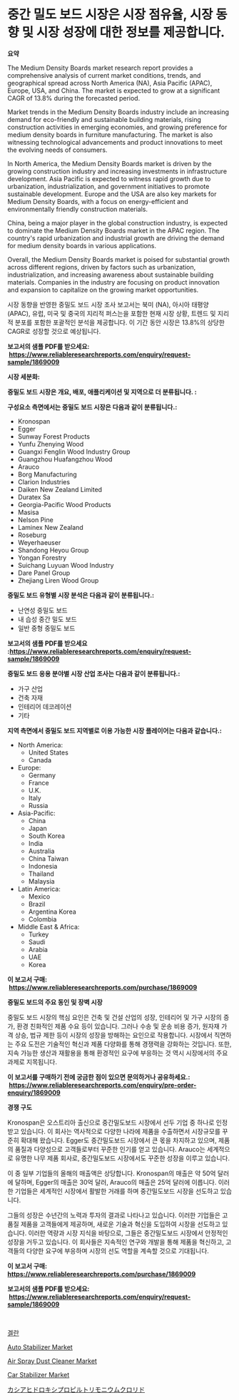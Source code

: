 <p><h1>중간 밀도 보드 시장은 시장 점유율, 시장 동향 및 시장 성장에 대한 정보를 제공합니다.</h1></p><p><strong>요약</strong></p>
<p><p>The Medium Density Boards market research report provides a comprehensive analysis of current market conditions, trends, and geographical spread across North America (NA), Asia Pacific (APAC), Europe, USA, and China. The market is expected to grow at a significant CAGR of 13.8% during the forecasted period.</p><p>Market trends in the Medium Density Boards industry include an increasing demand for eco-friendly and sustainable building materials, rising construction activities in emerging economies, and growing preference for medium density boards in furniture manufacturing. The market is also witnessing technological advancements and product innovations to meet the evolving needs of consumers.</p><p>In North America, the Medium Density Boards market is driven by the growing construction industry and increasing investments in infrastructure development. Asia Pacific is expected to witness rapid growth due to urbanization, industrialization, and government initiatives to promote sustainable development. Europe and the USA are also key markets for Medium Density Boards, with a focus on energy-efficient and environmentally friendly construction materials.</p><p>China, being a major player in the global construction industry, is expected to dominate the Medium Density Boards market in the APAC region. The country's rapid urbanization and industrial growth are driving the demand for medium density boards in various applications.</p><p>Overall, the Medium Density Boards market is poised for substantial growth across different regions, driven by factors such as urbanization, industrialization, and increasing awareness about sustainable building materials. Companies in the industry are focusing on product innovation and expansion to capitalize on the growing market opportunities.</p><p>시장 동향을 반영한 중밀도 보드 시장 조사 보고서는 북미 (NA), 아시아 태평양 (APAC), 유럽, 미국 및 중국의 지리적 퍼스는을 포함한 현재 시장 상황, 트렌드 및 지리적 분포를 포함한 포괄적인 분석을 제공합니다. 이 기간 동안 시장은 13.8%의 상당한 CAGR로 성장할 것으로 예상됩니다.</p></p>
<p><strong>보고서의 샘플 PDF를 받으세요: &nbsp;<a href="https://www.reliableresearchreports.com/enquiry/request-sample/1869009">https://www.reliableresearchreports.com/enquiry/request-sample/1869009</a></strong></p>
<p><strong>시장 세분화:</strong></p>
<p><strong> 중밀도 보드 시장은 개요, 배포, 애플리케이션 및 지역으로 더 분류됩니다. :</strong></p>
<p><strong>구성요소 측면에서는 중밀도 보드 시장은 다음과 같이 분류됩니다.:</strong></p>
<p><ul><li>Kronospan</li><li>Egger</li><li>Sunway Forest Products</li><li>Yunfu Zhenying Wood</li><li>Guangxi Fenglin Wood Industry Group</li><li>Guangzhou Huafangzhou Wood</li><li>Arauco</li><li>Borg Manufacturing</li><li>Clarion Industries</li><li>Daiken New Zealand Limited</li><li>Duratex Sa</li><li>Georgia-Pacific Wood Products</li><li>Masisa</li><li>Nelson Pine</li><li>Laminex New Zealand</li><li>Roseburg</li><li>Weyerhaeuser</li><li>Shandong Heyou Group</li><li>Yongan Forestry</li><li>Suichang Luyuan Wood Industry</li><li>Dare Panel Group</li><li>Zhejiang Liren Wood Group</li></ul></p>
<p><strong> 중밀도 보드 유형별 시장 분석은 다음과 같이 분류됩니다.:</strong></p>
<p><ul><li>난연성 중밀도 보드</li><li>내 습성 중간 밀도 보드</li><li>일반 중형 중밀도 보드</li></ul></p>
<p><strong>보고서의 샘플 PDF를 받으세요 :<a href="https://www.reliableresearchreports.com/enquiry/request-sample/1869009">https://www.reliableresearchreports.com/enquiry/request-sample/1869009</a></strong></p>
<p><strong> 중밀도 보드 응용 분야별 시장 산업 조사는 다음과 같이 분류됩니다.:</strong></p>
<p><ul><li>가구 산업</li><li>건축 자재</li><li>인테리어 데코레이션</li><li>기타</li></ul></p>
<p><strong>지역 측면에서 중밀도 보드 지역별로 이용 가능한 시장 플레이어는 다음과 같습니다.:</strong></p>
<p><ul>
    <li>
        North America:
        <ul>
            <li>United States</li>
            <li>Canada</li>
        </ul>
    </li>
    <li>
        Europe:
        <ul>
            <li>Germany</li>
            <li>France</li>
            <li>U.K.</li>
            <li>Italy</li>
            <li>Russia</li>
        </ul>
    </li>
    <li>
        Asia-Pacific:
        <ul>
            <li>China</li>
            <li>Japan</li>
            <li>South Korea</li>
            <li>India</li>
            <li>Australia</li>
            <li>China Taiwan</li>
            <li>Indonesia</li>
            <li>Thailand</li>
            <li>Malaysia</li>
        </ul>
    </li>
    <li>
        Latin America:
        <ul>
            <li>Mexico</li>
            <li>Brazil</li>
            <li>Argentina Korea</li>
            <li>Colombia</li>
        </ul>
    </li>
    <li>
        Middle East & Africa:
        <ul>
            <li>Turkey</li>
            <li>Saudi</li>
            <li>Arabia</li>
            <li>UAE</li>
            <li>Korea</li>
        </ul>
    </li>
    </ul></p>
<p><strong>이 보고서 구매: &nbsp;<a href="https://www.reliableresearchreports.com/purchase/1869009">https://www.reliableresearchreports.com/purchase/1869009</a></strong></p>
<p><strong>중밀도 보드의 주요 동인 및 장벽 시장</strong></p>
<p><p>중밀도 보드 시장의 핵심 요인은 건축 및 건설 산업의 성장, 인테리어 및 가구 시장의 증가, 환경 친화적인 제품 수요 등이 있습니다. 그러나 수송 및 운송 비용 증가, 원자재 가격 상승, 법규 제한 등이 시장의 성장을 방해하는 요인으로 작용합니다. 시장에서 직면하는 주요 도전은 기술적인 혁신과 제품 다양화를 통해 경쟁력을 강화하는 것입니다. 또한, 지속 가능한 생산과 재활용을 통해 환경적인 요구에 부응하는 것 역시 시장에서의 주요 과제로 지목됩니다.</p></p>
<p><strong>이 보고서를 구매하기 전에 궁금한 점이 있으면 문의하거나 공유하세요.: &nbsp;<a href="https://www.reliableresearchreports.com/enquiry/pre-order-enquiry/1869009">https://www.reliableresearchreports.com/enquiry/pre-order-enquiry/1869009</a></strong></p>
<p><strong>경쟁 구도</strong></p>
<p><p>Kronospan은 오스트리아 출신으로 중간밀도보드 시장에서 선두 기업 중 하나로 인정받고 있습니다. 이 회사는 역사적으로 다양한 나라에 제품을 수출하면서 시장규모를 꾸준히 확대해 왔습니다. Egger도 중간밀도보드 시장에서 큰 몫을 차지하고 있으며, 제품의 품질과 다양성으로 고객들로부터 꾸준한 인기를 얻고 있습니다. Arauco는 세계적으로 유명한 나무 제품 회사로, 중간밀도보드 시장에서도 꾸준한 성장을 이루고 있습니다.</p><p>이 중 일부 기업들의 올해의 매출액은 상당합니다. Kronospan의 매출은 약 50억 달러에 달하며, Egger의 매출은 30억 달러, Arauco의 매출은 25억 달러에 이릅니다. 이러한 기업들은 세계적인 시장에서 활발한 거래를 하며 중간밀도보드 시장을 선도하고 있습니다.</p><p>그들의 성장은 수년간의 노력과 투자의 결과로 나타나고 있습니다. 이러한 기업들은 고품질 제품을 고객들에게 제공하며, 새로운 기술과 혁신을 도입하여 시장을 선도하고 있습니다. 이러한 역량과 시장 지식을 바탕으로, 그들은 중간밀도보드 시장에서 안정적인 성장을 거두고 있습니다. 이 회사들은 지속적인 연구와 개발을 통해 제품을 혁신하고, 고객들의 다양한 요구에 부응하며 시장의 선도 역할을 계속할 것으로 기대됩니다.</p></p>
<p><strong>이 보고서 구매: &nbsp; <a href="https://www.reliableresearchreports.com/purchase/1869009">https://www.reliableresearchreports.com/purchase/1869009</a></strong></p>
<p><strong>보고서의 샘플 PDF를 받으세요: &nbsp;<a href="https://www.reliableresearchreports.com/enquiry/request-sample/1869009">https://www.reliableresearchreports.com/enquiry/request-sample/1869009</a></strong><strong></strong></p>
<p>&nbsp;</p>
<p><p><a href="https://github.com/lkwggful07722/Market-Research-Report-List-1/blob/main/19950613088.md">겔란</a></p><p><a href="https://pretty-mail-caf.notion.site/Auto-Stabilizer-Market-Share-Market-New-Trends-Analysis-Report-By-Type-By-Application-By-End-use-e5c39b2971ab43e79780c2809b394152">Auto Stabilizer Market</a></p><p><a href="https://view.publitas.com/reportprime-1/air-spray-dust-cleaner-market-size-share-trends-analysis-report-by-application-regional-outlook-competitive-strategies-and-segment-forecasts-2024-2031/">Air Spray Dust Cleaner Market</a></p><p><a href="https://flame-sidecar-702.notion.site/Global-Car-Stabilizer-Market-Size-and-Market-Trends-Insights-and-Projections-from-2024-to-2031-0fa35acb230848d9b81b4bd93aa99a60">Car Stabilizer Market</a></p><p><a href="https://github.com/ycmtqqhvk3273/Market-Research-Report-List-1/blob/main/37526473545.md">カシアヒドロキシプロピルトリモニウムクロリド</a></p></p>